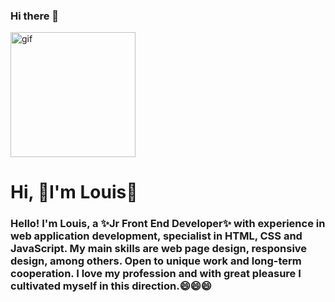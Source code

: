### Hi there 👋

<!--
**waka-code/waka-code** is a ✨ _special_ ✨ repository because its `README.md` (this file) appears on your GitHub profile.

Here are some ideas to get you started:

- 🔭 I’m currently working on ...
- 🌱 I’m currently learning ...
- 👯 I’m looking to collaborate on ...
- 🤔 I’m looking for help with ...
- 💬 Ask me about ...
- 📫 How to reach me: ...
- 😄 Pronouns: ...
- ⚡ Fun fact: ...
-->
<div aling="center" id="logo">
  <img
    src="https://media.giphy.com/media/RbDKaczqWovIugyJmW/giphy.gif"
    alt="gif"
    width="200"
  />

  <h1 aling="center">Hi, 👋I'm Louis👋</h1>
  <h3 aling="center">
    Hello! I'm Louis, a ✨Jr Front End Developer✨ with experience in web
    application development, specialist in HTML, CSS and JavaScript. My main
    skills are web page design, responsive design, among others. Open to unique
    work and long-term cooperation. I love my profession and with great pleasure
    I cultivated myself in this direction.😄😄😄
  </h3>
</div>
